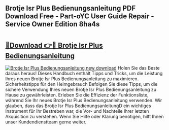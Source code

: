 ## Brotje Isr Plus Bedienungsanleitung PDF Download Free - Part-oYC User Guide Repair - Service Owner Edition 8ha4s

# <h2><a href="http://df3mi3.blite.top/?on=Brotje+Isr+Plus+Bedienungsanleitung">🔗Download 👉🔴 Brotje Isr Plus Bedienungsanleitung</a></h2>

[![Brotje Isr Plus Bedienungsanleitung new download](https://i.imgur.com/lujVjoI.png)](http://df3mi3.blite.top/?on=Brotje+Isr+Plus+Bedienungsanleitung)
Holen Sie das Beste daraus heraus! Dieses Handbuch enthält Tipps und Tricks, um die Leistung Ihres neuen Brotje Isr Plus Bedienungsanleitung zu maximieren. Sicherheitstipps für den Heimgebrauch Befolgen Sie diese Tipps, um die sichere Verwendung Ihres neuen Brotje Isr Plus Bedienungsanleitung zu Hause zu gewährleisten. Erleben Sie die Effizienz der Funktionsliste, während Sie Ihr neues Brotje Isr Plus Bedienungsanleitung verwenden. Wir glauben, dass das Brotje Isr Plus BedienungsanleitungD ein wichtiges Instrument für Ihr Bestreben war, die Vor- und Nachteile Ihrer letzten Akquisition zu verstehen. Wenn Sie Hilfe oder Klärung benötigen, hilft Ihnen unser Kundendienstteam gerne weiter.
